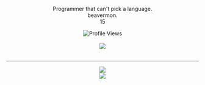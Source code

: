 <p align="center">Programmer that can't pick a language.
<br>
beavermon.
<br>
15
 <p align="center">
    <img src="https://komarev.com/ghpvc/?username=Beavermon&style=for-the-badge&color=red" alt="Profile Views">
    <br>
    <br>
    <img src="https://lanyard.cnrad.dev/api/581687198760435742" />
  <br>
  <br>
  </p>
  <hr>
<p align="center">
  <img src = "https://github-readme-stats.vercel.app/api/top-langs/?username=Beavermon&theme=dark&hide_border=true&include_all_commits=true&count_private=false">
  <br>
  <img src = "https://github-readme-streak-stats.herokuapp.com/?user=Beavermon&theme=dark&hide_border=true">
  <br>
</a>
